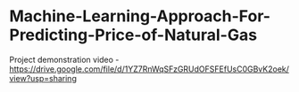 # Machine-Learning-Approach-For-Predicting-Price-of-Natural-Gas
 Project demonstration video - https://drive.google.com/file/d/1YZ7RnWqSFzGRUdOFSFEfUsC0GBvK2oek/view?usp=sharing
